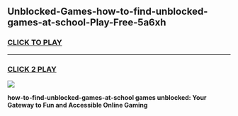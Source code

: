
## Unblocked-Games-how-to-find-unblocked-games-at-school-Play-Free-5a6xh
<h3>
<a href="https://premium76.site?title=how-to-find-unblocked-games-at-school&ref=20A">CLICK TO PLAY</a></h3>
<hr>

<h3>
<a href="https://premium76.site?title=how-to-find-unblocked-games-at-school&ref=20A">CLICK 2 PLAY</a>
  
</h3>

<a href="https://premium76.site?title=how-to-find-unblocked-games-at-school&ref=20A"><img src="https://clearcache.store/games.png"></a>


**how-to-find-unblocked-games-at-school games unblocked: Your Gateway to Fun and Accessible Online Gaming**
